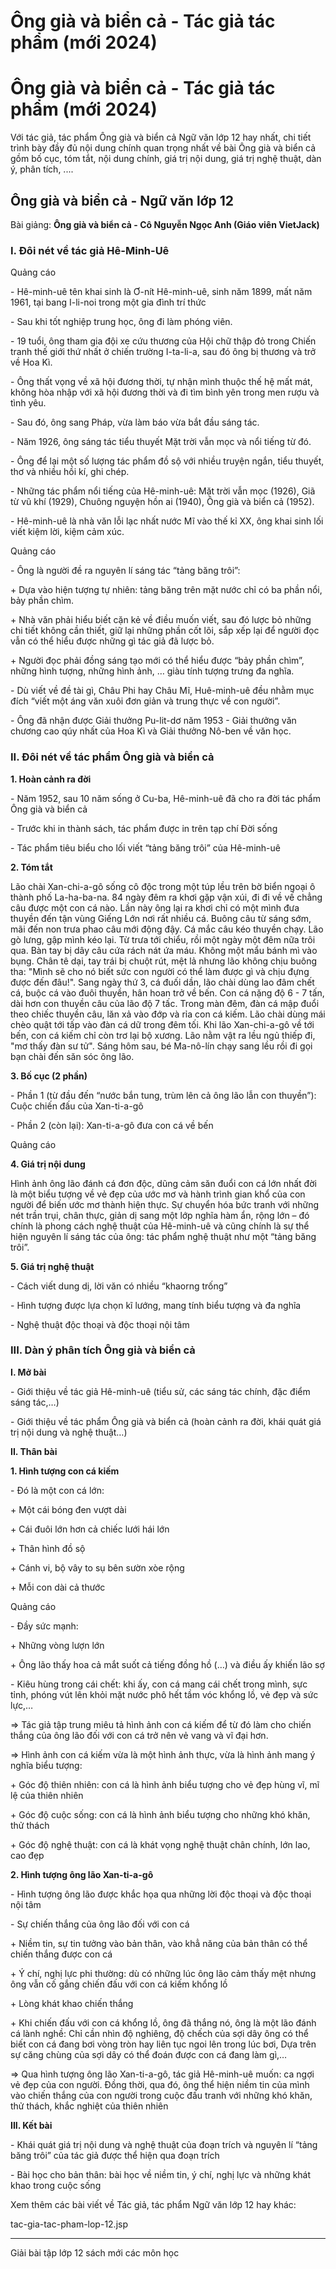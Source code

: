# Ông già và biển cả - Tác giả tác phẩm (mới 2024)

# Ông già và biển cả - Tác giả tác phẩm (mới 2024)

Với tác giả, tác phẩm Ông già và biển cả Ngữ văn lớp 12 hay nhất, chi tiết trình bày đầy đủ nội dung chính quan trọng nhất về bài Ông già và biển cả gồm bố cục, tóm tắt, nội dung chính, giá trị nội dung, giá trị nghệ thuật, dàn ý, phân tích, ....

## Ông già và biển cả - Ngữ văn lớp 12

Bài giảng: **Ông già và biển cả - Cô Nguyễn Ngọc Anh (Giáo viên VietJack)**

### I. Đôi nét về tác giả Hê-Minh-Uê

Quảng cáo

\- Hê-minh-uê tên khai sinh là Ơ-nít Hê-minh-uê, sinh năm 1899, mất năm 1961, tại bang I-li-noi trong một gia đình trí thức

\- Sau khi tốt nghiệp trung học, ông đi làm phóng viên.

\- 19 tuổi, ông tham gia đội xe cứu thương của Hội chữ thập đỏ trong Chiến tranh thế giới thứ nhất ở chiến trường I-ta-li-a, sau đó ông bị thương và trở về Hoa Kì.

\- Ông thất vọng về xã hội đương thời, tự nhận mình thuộc thế hệ mất mát, không hòa nhập với xã hội đương thời và đi tìm bình yên trong men rượu và tình yêu.

\- Sau đó, ông sang Pháp, vừa làm báo vừa bắt đầu sáng tác.

\- Năm 1926, ông sáng tác tiểu thuyết Mặt trời vẫn mọc và nổi tiếng từ đó.

\- Ông để lại một số lượng tác phẩm đồ sộ với nhiều truyện ngắn, tiểu thuyết, thơ và nhiều hồi kí, ghi chép.

\- Những tác phẩm nổi tiếng của Hê-minh-uê: Mặt trời vẫn mọc (1926), Giã từ vũ khí (1929), Chuông nguyện hồn ai (1940), Ông già và biển cả (1952).

\- Hê-minh-uê là nhà văn lỗi lạc nhất nước Mĩ vào thế kỉ XX, ông khai sinh lối viết kiệm lời, kiệm cảm xúc.

Quảng cáo

\- Ông là người đề ra nguyên lí sáng tác “tảng băng trôi”:

\+ Dựa vào hiện tượng tự nhiên: tảng băng trên mặt nước chỉ có ba phần nổi, bảy phần chìm.

\+ Nhà văn phải hiểu biết cặn kẻ về điều muốn viết, sau đó lược bỏ những chi tiết không cần thiết, giữ lại những phần cốt lõi, sắp xếp lại để người đọc vẫn có thể hiểu được những gì tác giả đã lược bỏ.

\+ Người đọc phải đồng sáng tạo mới có thể hiểu được “bảy phần chìm”, những hình tượng, những hình ảnh, … giàu tính tượng trưng đa nghĩa.

\- Dù viết về đề tài gì, Châu Phi hay Châu Mĩ, Huê-minh-uê đều nhằm mục đích “viết một áng văn xuôi đơn giản và trung thực về con người”.

\- Ông đã nhận được Giải thưởng Pu-lit-dơ năm 1953 - Giải thưởng văn chương cao qúy nhất của Hoa Kì và Giải thưởng Nô-ben về văn học.

### II. Đôi nét về tác phẩm Ông già và biển cả

**1\. Hoàn cảnh ra đời**

\- Năm 1952, sau 10 năm sống ở Cu-ba, Hê-minh-uê đã cho ra đời tác phẩm Ông già và biển cả

\- Trước khi in thành sách, tác phẩm được in trên tạp chí Đời sống

\- Tác phẩm tiêu biểu cho lối viết “tảng băng trôi” của Hê-minh-uê

**2\. Tóm tắt**

Lão chài Xan-chi-a-gô sống cô độc trong một túp lều trên bờ biển ngoại ô thành phố La-ha-ba-na. 84 ngày đêm ra khơi gặp vận xúi, đi đi về vế chẳng câu được một con cá nào. Lần này ông lại ra khơi chỉ có một mình đưa thuyền đến tận vùng Giếng Lớn nơi rất nhiều cá. Buông câu từ sáng sớm, mãi đến non trưa phao câu mới động đậy. Cá mắc câu kéo thuyền chạy. Lão gò lưng, gập mình kéo lại. Từ trưa tới chiểu, rồi một ngày một đêm nữa trôi qua. Bàn tay bị dây câu cứa rách nát ứa máu. Không một mẩu bánh mì vào bụng. Chân tê dại, tay trái bị chuột rút, mệt lả nhưng lão không chịu buông tha: "Mình sẽ cho nó biết sức con người có thể làm được gì và chịu đựng được đến đâu!". Sang ngày thứ 3, cá đuối dần, lão chài dùng lao đâm chết cá, buộc cá vào đuôi thuyền, hân hoan trở về bến. Con cá nặng độ 6 - 7 tấn, dài hơn con thuyền câu của lão độ 7 tấc. Trong màn đêm, đàn cá mập đuổi theo chiếc thuyền câu, lăn xả vào đớp và rỉa con cá kiếm. Lão chài dùng mái chèo quật tới tấp vào đàn cá dữ trong đêm tối. Khi lão Xan-chi-a-gô về tới bến, con cá kiếm chỉ còn trơ lại bộ xương. Lão nằm vật ra lều ngủ thiếp đi, "mơ thấy đàn sư tử". Sáng hôm sau, bé Ma-nô-lín chạy sang lều rồi đi gọi bạn chài đến săn sóc ông lão. 

**3\. Bố cục (2 phần)**

\- Phần 1 (từ đầu đến “nước bắn tung, trùm lên cả ông lão lẫn con thuyền”): Cuộc chiến đấu của Xan-ti-a-gô

\- Phần 2 (còn lại): Xan-ti-a-gô đưa con cá về bến

Quảng cáo

**4\. Giá trị nội dung**

Hình ảnh ông lão đánh cá đơn độc, dũng cảm săn đuổi con cá lớn nhất đời là một biểu tượng về vẻ đẹp của ước mơ và hành trình gian khổ của con người để biến ước mơ thành hiện thực. Sự chuyển hóa bức tranh với những nét trần trụi, chân thực, giản dị sang một lớp nghĩa hàm ẩn, rộng lớn – đó chính là phong cách nghệ thuật của Hê-minh-uê và cũng chính là sự thể hiện nguyên lí sáng tác của ông: tác phẩm nghệ thuật như một “tảng băng trôi”.

**5\. Giá trị nghệ thuật**

\- Cách viết dung dị, lời văn có nhiều “khaorng trống”

\- Hình tượng được lựa chọn kĩ lướng, mang tính biểu tượng và đa nghĩa

\- Nghệ thuật độc thoại và độc thoại nội tâm

### III. Dàn ý phân tích Ông già và biển cả

**I. Mở bài**

\- Giới thiệu về tác giả Hê-minh-uê (tiểu sử, các sáng tác chính, đặc điểm sáng tác,…)

\- Giới thiệu về tác phẩm Ông già và biển cả (hoàn cảnh ra đời, khái quát giá trị nội dung và nghệ thuật…)

**II. Thân bài**

**1\. Hình tượng con cá kiếm**

\- Đó là một con cá lớn:

\+ Một cái bóng đen vượt dài

\+ Cái đuôi lớn hơn cả chiếc lưới hái lớn

\+ Thân hình đồ sộ

\+ Cánh vi, bộ vây to sụ bên sườn xòe rộng

\+ Mỗi con dài cả thước

Quảng cáo

\- Đầy sức mạnh:

\+ Những vòng lượn lớn

\+ Ông lão thấy hoa cả mắt suốt cả tiếng đồng hồ (…) và điều ấy khiến lão sợ

\- Kiêu hùng trong cái chết: khi ấy, con cá mang cái chết trong mình, sực tỉnh, phóng vút lên khỏi mặt nước phô hết tầm vóc khổng lồ, vẻ đẹp và sức lực,…

⇒ Tác giả tập trung miêu tả hình ảnh con cá kiếm để từ đó làm cho chiến thắng của ông lão đối với con cá trở nên vẻ vang và vĩ đại hơn.

⇒ Hình ảnh con cá kiếm vừa là một hình ảnh thực, vừa là hình ảnh mang ý nghĩa biểu tượng:

\+ Góc độ thiên nhiên: con cá là hình ảnh biểu tượng cho vẻ đẹp hùng vĩ, mĩ lệ của thiên nhiên

\+ Góc độ cuộc sống: con cá là hình ảnh biểu tượng cho những khó khăn, thử thách

\+ Góc độ nghệ thuật: con cá là khát vọng nghệ thuật chân chính, lớn lao, cao đẹp

**2\. Hình tượng ông lão Xan-ti-a-gô**

\- Hình tượng ông lão được khắc họa qua những lời độc thoại và độc thoại nội tâm

\- Sự chiến thắng của ông lão đối với con cá

\+ Niềm tin, sự tin tưởng vào bản thân, vào khẳ năng của bản thân có thể chiến thắng được con cá

\+ Ý chí, nghị lực phi thường: dù có những lúc ông lão cảm thấy mệt nhưng ông vẫn cố gắng chiến đấu với con cá kiếm khổng lồ

\+ Lòng khát khao chiến thắng

\+ Khi chiến đấu với con cá khổng lồ, ông đã thắng nó, ông là một lão đánh cá lành nghề: Chỉ cần nhìn độ nghiêng, độ chếch của sợi dây ông có thể biết con cá đang bơi vòng tròn hay liên tục ngoi lên trong lúc bơi, Dựa trên sự căng chùng của sợi dây có thể đoán được con cá đang làm gì,…

⇒ Qua hình tượng ông lão Xan-ti-a-gô, tác giả Hê-minh-uê muốn: ca ngợi vẻ đẹp của con người. Đồng thời, qua đó, ông thể hiện niềm tin của mình vào chiến thắng của con người trong cuộc đấu tranh với những khó khăn, thử thách, khắc nghiệt của thiên nhiên

**III. Kết bài**

\- Khái quát giá trị nội dung và nghệ thuật của đoạn trích và nguyên lí “tảng băng trôi” của tác giả được thể hiện qua đoạn trích

\- Bài học cho bản thân: bài học về niềm tin, ý chí, nghị lực và những khát khao trong cuộc sống

Xem thêm các bài viết về Tác giả, tác phẩm Ngữ văn lớp 12 hay khác:

tac-gia-tac-pham-lop-12.jsp

* * *

Giải bài tập lớp 12 sách mới các môn học
